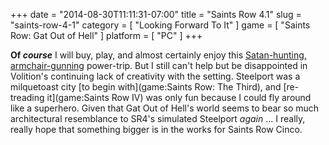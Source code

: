 +++
date = "2014-08-30T11:11:31-07:00"
title = "Saints Row 4.1"
slug = "saints-row-4-1"
category = [ "Looking Forward To It" ]
game = [ "Saints Row: Gat Out of Hell" ]
platform = [ "PC" ]
+++

<b>Of <i>course</i></b> I will buy, play, and almost certainly enjoy this <a href="http://www.vg247.com/2014/08/29/saints-row-5-2015/">Satan-hunting, armchair-gunning</a> power-trip.  But I still can't help but be disappointed in Volition's continuing lack of creativity with the setting.  Steelport was a milquetoast city [to begin with](game:Saints Row: The Third), and [re-treading it](game:Saints Row IV) was only fun because I could fly around like a superhero.  Given that Gat Out of Hell's world seems to bear so much architectural resemblance to SR4's simulated Steelport <i>again</i> ... I really, really hope that something bigger is in the works for Saints Row Cinco.